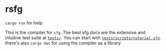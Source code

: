 rsfg
====

`cargo run` for help.

This is the compiler for `sfg`. The best sfg docs are the extensive and intuitive
test suite at [`tests/`](tests/). You can start with
[`tests/scripts/tutorial.sfg`](tests/scripts/tutorial.sfg). there's also
`cargo doc` for using the compiler as a library.
